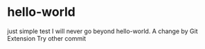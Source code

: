# hello-world
just simple test
I will never go beyond hello-world.
A change by Git Extension
Try other commit
